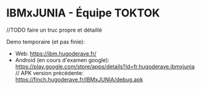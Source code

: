 # IBMxJUNIA - Équipe TOKTOK
//TODO faire un truc propre et détaillé

Demo temporaire (et pas finie):
- Web: https://ibm.hugoderave.fr/
- Android (en cours d'examen google): https://play.google.com/store/apps/details?id=fr.hugoderave.ibmxjunia // APK version précédente: https://finch.hugoderave.fr/IBMxJUNIA/debug.apk
